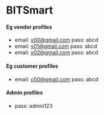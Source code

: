 # BITSmart
#### Eg vendor profiles
* email: v00@gmail.com pass: abcd
* email: v01@gmail.com pass: abcd
* email: v02@gmail.com pass: abcd
#### Eg customer profiles
* email: c00@gmail.com pass: abcd
#### Admin profiles
* pass: admin123
